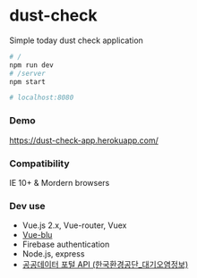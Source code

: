 # dust-check
Simple today dust check application

``` bash
# /
npm run dev
# /server
npm start

# localhost:8080
```

### Demo
<https://dust-check-app.herokuapp.com/>

### Compatibility
IE 10+ & Mordern browsers

### Dev use
* Vue.js 2.x, Vue-router, Vuex
* [Vue-blu](https://chenz24.github.io/vue-blu/#/en)
* Firebase authentication
* Node.js, express
* [공공데이터 포털 API (한국환경공단_대기오염정보)](https://www.data.go.kr/dataset/15000581/openapi.do)